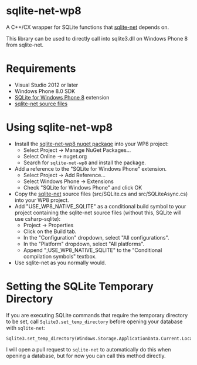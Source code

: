 sqlite-net-wp8
==============

A C++/CX wrapper for SQLite functions that [sqlite-net](https://github.com/praeclarum/sqlite-net) depends on.

This library can be used to directly call into sqlite3.dll on Windows Phone 8 from sqlite-net.

Requirements
============

* Visual Studio 2012 or later
* Windows Phone 8.0 SDK
* [SQLite for Windows Phone 8](http://www.sqlite.org/download.html) extension
* [sqlite-net source files](https://github.com/praeclarum/sqlite-net)

Using sqlite-net-wp8
====================

* Install the [sqlite-net-wp8 nuget package](https://www.nuget.org/packages/sqlite-net-wp8/) into your WP8 project:
    * Select Project -> Manage NuGet Packages...
	* Select Online -> nuget.org
	* Search for `sqlite-net-wp8` and install the package.
* Add a reference to the "SQLite for Windows Phone" extension.
    * Select Project -> Add Reference...
	* Select Windows Phone -> Extensions
	* Check "SQLite for Windows Phone" and click OK
* Copy the [sqlite-net](https://github.com/praeclarum/sqlite-net) source files (src/SQLite.cs and src/SQLiteAsync.cs) into your WP8 project.
* Add "USE_WP8_NATIVE_SQLITE" as a conditional build symbol to your project containing the sqlite-net source files (without this, SQLite will use csharp-sqlite):
    * Project -> Properties
    * Click on the Build tab.
    * In the "Configuration" dropdown, select "All configurations".
    * In the "Platform" dropdown, select "All platforms".
    * Append ";USE_WP8_NATIVE_SQLITE" to the "Conditional compilation symbols" textbox.
* Use sqlite-net as you normally would.

Setting the SQLite Temporary Directory
======================================

If you are executing SQLite commands that require the temporary directory to be set,
call `Sqlite3.set_temp_directory` before opening your database with `sqlite-net`:

    Sqlite3.set_temp_directory(Windows.Storage.ApplicationData.Current.LocalFolder.Path);

I will open a pull request to `sqlite-net` to automatically do this when opening a database,
but for now you can call this method directly.